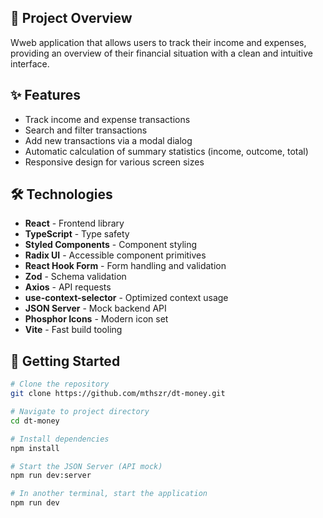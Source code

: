 ## 🚀 Project Overview

Wweb application that allows users to track their income and expenses, providing an overview of their financial situation with a clean and intuitive interface.

## ✨ Features

- Track income and expense transactions
- Search and filter transactions
- Add new transactions via a modal dialog
- Automatic calculation of summary statistics (income, outcome, total)
- Responsive design for various screen sizes

## 🛠️ Technologies

- **React** - Frontend library
- **TypeScript** - Type safety
- **Styled Components** - Component styling
- **Radix UI** - Accessible component primitives
- **React Hook Form** - Form handling and validation
- **Zod** - Schema validation
- **Axios** - API requests
- **use-context-selector** - Optimized context usage
- **JSON Server** - Mock backend API
- **Phosphor Icons** - Modern icon set
- **Vite** - Fast build tooling

## 🚀 Getting Started

```bash
# Clone the repository
git clone https://github.com/mthszr/dt-money.git

# Navigate to project directory
cd dt-money

# Install dependencies
npm install

# Start the JSON Server (API mock)
npm run dev:server

# In another terminal, start the application
npm run dev
```
